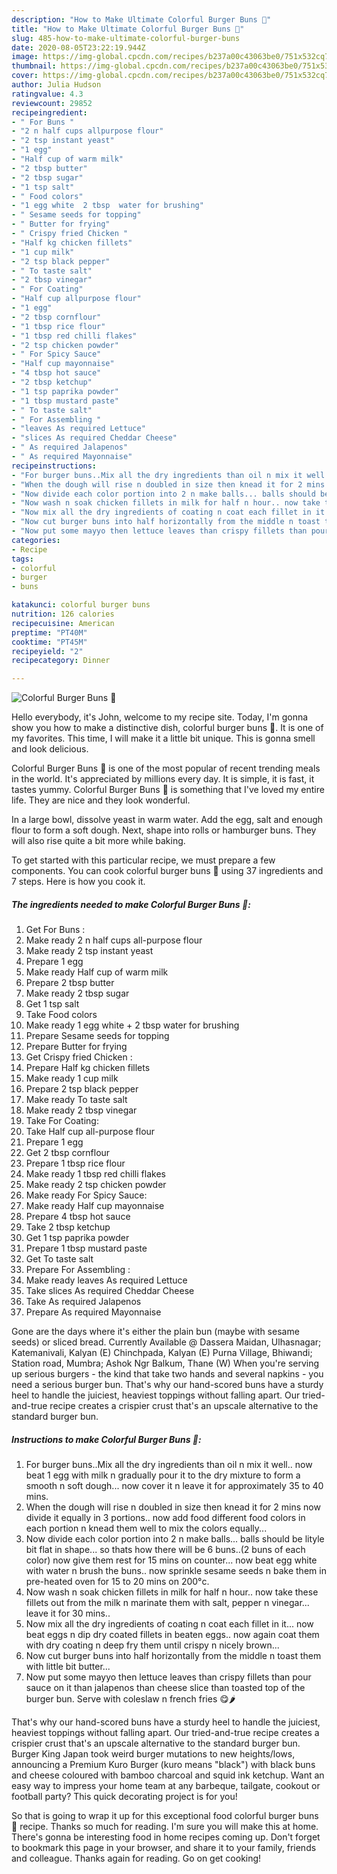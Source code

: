 ```yaml
---
description: "How to Make Ultimate Colorful Burger Buns 🍔"
title: "How to Make Ultimate Colorful Burger Buns 🍔"
slug: 485-how-to-make-ultimate-colorful-burger-buns
date: 2020-08-05T23:22:19.944Z
image: https://img-global.cpcdn.com/recipes/b237a00c43063be0/751x532cq70/colorful-burger-buns-🍔-recipe-main-photo.jpg
thumbnail: https://img-global.cpcdn.com/recipes/b237a00c43063be0/751x532cq70/colorful-burger-buns-🍔-recipe-main-photo.jpg
cover: https://img-global.cpcdn.com/recipes/b237a00c43063be0/751x532cq70/colorful-burger-buns-🍔-recipe-main-photo.jpg
author: Julia Hudson
ratingvalue: 4.3
reviewcount: 29852
recipeingredient:
- " For Buns "
- "2 n half cups allpurpose flour"
- "2 tsp instant yeast"
- "1 egg"
- "Half cup of warm milk"
- "2 tbsp butter"
- "2 tbsp sugar"
- "1 tsp salt"
- " Food colors"
- "1 egg white  2 tbsp  water for brushing"
- " Sesame seeds for topping"
- " Butter for frying"
- " Crispy fried Chicken "
- "Half kg chicken fillets"
- "1 cup milk"
- "2 tsp black pepper"
- " To taste salt"
- "2 tbsp vinegar"
- " For Coating"
- "Half cup allpurpose flour"
- "1 egg"
- "2 tbsp cornflour"
- "1 tbsp rice flour"
- "1 tbsp red chilli flakes"
- "2 tsp chicken powder"
- " For Spicy Sauce"
- "Half cup mayonnaise"
- "4 tbsp hot sauce"
- "2 tbsp ketchup"
- "1 tsp paprika powder"
- "1 tbsp mustard paste"
- " To taste salt"
- " For Assembling "
- "leaves As required Lettuce"
- "slices As required Cheddar Cheese"
- " As required Jalapenos"
- " As required Mayonnaise"
recipeinstructions:
- "For burger buns..Mix all the dry ingredients than oil n mix it well.. now beat 1 egg with milk n gradually pour it to the dry mixture to form a smooth n soft dough... now cover it n leave it for approximately 35 to 40 mins."
- "When the dough will rise n doubled in size then knead it for 2 mins now divide it equally in 3 portions.. now add food different food colors in each portion n knead them well to mix the colors equally..."
- "Now divide each color portion into 2 n make balls... balls should be lityle bit flat in shape... so thats how there will be 6 buns..(2 buns of each color) now give them rest for 15 mins on counter... now beat egg white with water n brush the buns.. now sprinkle sesame seeds n bake them in pre-heated oven for 15 to 20 mins on 200°c."
- "Now wash n soak chicken fillets in milk for half n hour.. now take these fillets out from the milk n marinate them with salt, pepper n vinegar... leave it for 30 mins.."
- "Now mix all the dry ingredients of coating n coat each fillet in it... now beat eggs n dip dry coated fillets in beaten eggs.. now again coat them with dry coating n deep fry them until crispy n nicely brown..."
- "Now cut burger buns into half horizontally from the middle n toast them with little bit butter..."
- "Now put some mayyo then lettuce leaves than crispy fillets than pour sauce on it than jalapenos than cheese slice than toasted top of the burger bun. Serve with coleslaw n french fries 😋🌶"
categories:
- Recipe
tags:
- colorful
- burger
- buns

katakunci: colorful burger buns 
nutrition: 126 calories
recipecuisine: American
preptime: "PT40M"
cooktime: "PT45M"
recipeyield: "2"
recipecategory: Dinner

---
```



![Colorful Burger Buns 🍔](https://img-global.cpcdn.com/recipes/b237a00c43063be0/751x532cq70/colorful-burger-buns-🍔-recipe-main-photo.jpg)

Hello everybody, it's John, welcome to my recipe site. Today, I'm gonna show you how to make a distinctive dish, colorful burger buns 🍔. It is one of my favorites. This time, I will make it a little bit unique. This is gonna smell and look delicious.

Colorful Burger Buns 🍔 is one of the most popular of recent trending meals in the world. It's appreciated by millions every day. It is simple, it is fast, it tastes yummy. Colorful Burger Buns 🍔 is something that I've loved my entire life. They are nice and they look wonderful.

In a large bowl, dissolve yeast in warm water. Add the egg, salt and enough flour to form a soft dough. Next, shape into rolls or hamburger buns. They will also rise quite a bit more while baking.


To get started with this particular recipe, we must prepare a few components. You can cook colorful burger buns 🍔 using 37 ingredients and 7 steps. Here is how you cook it.

<!--inarticleads1-->

##### The ingredients needed to make Colorful Burger Buns 🍔:

1. Get  For Buns :
1. Make ready 2 n half cups all-purpose flour
1. Make ready 2 tsp instant yeast
1. Prepare 1 egg
1. Make ready Half cup of warm milk
1. Prepare 2 tbsp butter
1. Make ready 2 tbsp sugar
1. Get 1 tsp salt
1. Take  Food colors
1. Make ready 1 egg white + 2 tbsp  water for brushing
1. Prepare  Sesame seeds for topping
1. Prepare  Butter for frying
1. Get  Crispy fried Chicken :
1. Prepare Half kg chicken fillets
1. Make ready 1 cup milk
1. Prepare 2 tsp black pepper
1. Make ready  To taste salt
1. Make ready 2 tbsp vinegar
1. Take  For Coating:
1. Take Half cup all-purpose flour
1. Prepare 1 egg
1. Get 2 tbsp cornflour
1. Prepare 1 tbsp rice flour
1. Make ready 1 tbsp red chilli flakes
1. Make ready 2 tsp chicken powder
1. Make ready  For Spicy Sauce:
1. Make ready Half cup mayonnaise
1. Prepare 4 tbsp hot sauce
1. Take 2 tbsp ketchup
1. Get 1 tsp paprika powder
1. Prepare 1 tbsp mustard paste
1. Get  To taste salt
1. Prepare  For Assembling :
1. Make ready leaves As required Lettuce
1. Take slices As required Cheddar Cheese
1. Take  As required Jalapenos
1. Prepare  As required Mayonnaise


Gone are the days where it&#39;s either the plain bun (maybe with sesame seeds) or sliced bread. Currently Available @ Dassera Maidan, Ulhasnagar; Katemanivali, Kalyan (E) Chinchpada, Kalyan (E) Purna Village, Bhiwandi; Station road, Mumbra; Ashok Ngr Balkum, Thane (W) When you&#39;re serving up serious burgers - the kind that take two hands and several napkins - you need a serious burger bun. That&#39;s why our hand-scored buns have a sturdy heel to handle the juiciest, heaviest toppings without falling apart. Our tried-and-true recipe creates a crispier crust that&#39;s an upscale alternative to the standard burger bun. 

<!--inarticleads2-->

##### Instructions to make Colorful Burger Buns 🍔:

1. For burger buns..Mix all the dry ingredients than oil n mix it well.. now beat 1 egg with milk n gradually pour it to the dry mixture to form a smooth n soft dough... now cover it n leave it for approximately 35 to 40 mins.
1. When the dough will rise n doubled in size then knead it for 2 mins now divide it equally in 3 portions.. now add food different food colors in each portion n knead them well to mix the colors equally...
1. Now divide each color portion into 2 n make balls... balls should be lityle bit flat in shape... so thats how there will be 6 buns..(2 buns of each color) now give them rest for 15 mins on counter... now beat egg white with water n brush the buns.. now sprinkle sesame seeds n bake them in pre-heated oven for 15 to 20 mins on 200°c.
1. Now wash n soak chicken fillets in milk for half n hour.. now take these fillets out from the milk n marinate them with salt, pepper n vinegar... leave it for 30 mins..
1. Now mix all the dry ingredients of coating n coat each fillet in it... now beat eggs n dip dry coated fillets in beaten eggs.. now again coat them with dry coating n deep fry them until crispy n nicely brown...
1. Now cut burger buns into half horizontally from the middle n toast them with little bit butter...
1. Now put some mayyo then lettuce leaves than crispy fillets than pour sauce on it than jalapenos than cheese slice than toasted top of the burger bun. Serve with coleslaw n french fries 😋🌶


That&#39;s why our hand-scored buns have a sturdy heel to handle the juiciest, heaviest toppings without falling apart. Our tried-and-true recipe creates a crispier crust that&#39;s an upscale alternative to the standard burger bun. Burger King Japan took weird burger mutations to new heights/lows, announcing a Premium Kuro Burger (kuro means &#34;black&#34;) with black buns and cheese coloured with bamboo charcoal and squid ink ketchup. Want an easy way to impress your home team at any barbeque, tailgate, cookout or football party? This quick decorating project is for you! 

So that is going to wrap it up for this exceptional food colorful burger buns 🍔 recipe. Thanks so much for reading. I'm sure you will make this at home. There's gonna be interesting food in home recipes coming up. Don't forget to bookmark this page in your browser, and share it to your family, friends and colleague. Thanks again for reading. Go on get cooking!
